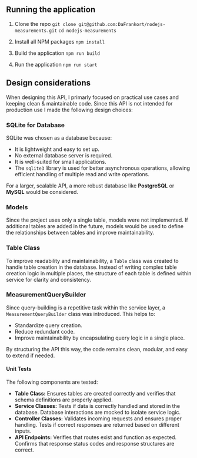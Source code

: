 ## Running the application

1. Clone the repo
   `git clone git@github.com:DaFrankort/nodejs-measurements.git`
   `cd nodejs-measurements`

2. Install all NPM packages
   `npm install`

3. Build the application
   `npm run build`

4. Run the application
   `npm run start`

## Design considerations

When designing this API, I primarly focused on practical use cases and keeping clean & maintainable code. Since this API is not intended for production use I made the following design choices:

### SQLite for Database

SQLite was chosen as a database because:

- It is lightweight and easy to set up.
- No external database server is required.
- It is well-suited for small applications.
- The `sqlite3` library is used for better asynchronous operations, allowing efficient handling of multiple read and write operations.

For a larger, scalable API, a more robust database like **PostgreSQL** or **MySQL** would be considered.

### Models

Since the project uses only a single table, models were not implemented. If additional tables are added in the future, models would be used to define the relationships between tables and improve maintainability.

### Table Class

To improve readability and maintainability, a `Table` class was created to handle table creation in the database. Instead of writing complex table creation logic in multiple places, the structure of each table is defined within service for clarity and consistency.

### MeasurementQueryBuilder

Since query-building is a repetitive task within the service layer, a `MeasurementQueryBuilder` class was introduced. This helps to:

- Standardize query creation.
- Reduce redundant code.
- Improve maintainability by encapsulating query logic in a single place.

By structuring the API this way, the code remains clean, modular, and easy to extend if needed.

#### Unit Tests

The following components are tested:

- **Table Class:** Ensures tables are created correctly and verifies that schema definitions are properly applied.
- **Service Classes:** Tests if data is correctly handled and stored in the database. Database interactions are mocked to isolate service logic.
- **Controller Classes:** Validates incoming requests and ensures proper handling. Tests if correct responses are returned based on different inputs.
- **API Endpoints:** Verifies that routes exist and function as expected. Confirms that response status codes and response structures are correct.
